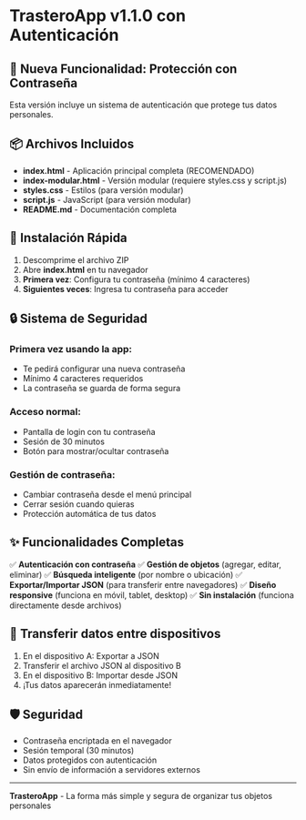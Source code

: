 # TrasteroApp v1.1.0 con Autenticación

## 🔐 Nueva Funcionalidad: Protección con Contraseña

Esta versión incluye un sistema de autenticación que protege tus datos personales.

## 📦 Archivos Incluidos

- **index.html** - Aplicación principal completa (RECOMENDADO)
- **index-modular.html** - Versión modular (requiere styles.css y script.js)
- **styles.css** - Estilos (para versión modular)
- **script.js** - JavaScript (para versión modular)
- **README.md** - Documentación completa

## 🚀 Instalación Rápida

1. Descomprime el archivo ZIP
2. Abre **index.html** en tu navegador
3. **Primera vez**: Configura tu contraseña (mínimo 4 caracteres)
4. **Siguientes veces**: Ingresa tu contraseña para acceder

## 🔒 Sistema de Seguridad

### Primera vez usando la app:
- Te pedirá configurar una nueva contraseña
- Mínimo 4 caracteres requeridos
- La contraseña se guarda de forma segura

### Acceso normal:
- Pantalla de login con tu contraseña
- Sesión de 30 minutos
- Botón para mostrar/ocultar contraseña

### Gestión de contraseña:
- Cambiar contraseña desde el menú principal
- Cerrar sesión cuando quieras
- Protección automática de tus datos

## ✨ Funcionalidades Completas

✅ **Autenticación con contraseña**
✅ **Gestión de objetos** (agregar, editar, eliminar)
✅ **Búsqueda inteligente** (por nombre o ubicación)
✅ **Exportar/Importar JSON** (para transferir entre navegadores)
✅ **Diseño responsive** (funciona en móvil, tablet, desktop)
✅ **Sin instalación** (funciona directamente desde archivos)

## 🔄 Transferir datos entre dispositivos

1. En el dispositivo A: Exportar a JSON
2. Transferir el archivo JSON al dispositivo B
3. En el dispositivo B: Importar desde JSON
4. ¡Tus datos aparecerán inmediatamente!

## 🛡️ Seguridad

- Contraseña encriptada en el navegador
- Sesión temporal (30 minutos)
- Datos protegidos con autenticación
- Sin envío de información a servidores externos

---

**TrasteroApp** - La forma más simple y segura de organizar tus objetos personales


